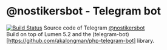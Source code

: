 # @nostikersbot - Telegram bot
[![Build Status](https://travis-ci.org/MBoretto/Nosticker.svg?branch=master)](https://travis-ci.org/MBoretto/Nosticker)
Source code of Telegram [@nostikersbot](https://www.telegram.me/nostickersbot)  
Build on top of Lumen 5.2 and the (telegram-bot)[https://github.com/akalongman/php-telegram-bot] library.
